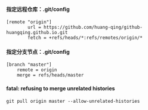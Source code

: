 #### 指定远程仓库：.git/config

~~~~
[remote "origin"]
        url = https://github.com/huang-qing/github-huangqing.github.io.git
        fetch = +refs/heads/*:refs/remotes/origin/*
~~~~

#### 指定分支节点：.git/config
~~~~
[branch "master"]
	remote = origin
	merge = refs/heads/master
~~~~

#### fatal: refusing to merge unrelated histories

~~~~
git pull origin master --allow-unrelated-histories
~~~~
